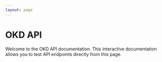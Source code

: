 ```yaml
---
layout: page
---
```


# OKD API

Welcome to the OKD API documentation. This interactive documentation allows you to test API endpoints directly from this page.

<InteractiveOkAPI />

<script setup>
import InteractiveOkAPI from '../../.vitepress/theme/components/InteractiveOkAPI.vue'
</script>